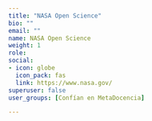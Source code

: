 ```yaml
---
title: "NASA Open Science"
bio: ""
email: ""
name: NASA Open Science
weight: 1
role: 
social:
- icon: globe
  icon_pack: fas
  link: https://www.nasa.gov/
superuser: false
user_groups: [Confían en MetaDocencia]

---
```

